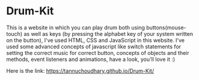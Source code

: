 # Drum-Kit
This is a website in which you can play drum both using buttons(mouse-touch) as well as keys (by pressing the alphabet key of your system written on the button), I've used HTML, CSS  and JavaScript in this website. I've used some advanced concepts of javascript like switch statements for setting the correct music for correct button,  concepts of objects and their methods, event listeners and animations, have a look, you'll love it   :)

Here is the link: https://tannuchoudhary.github.io/Drum-Kit/
